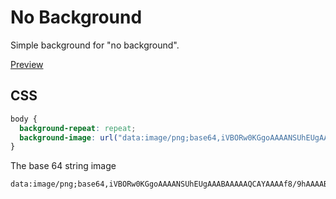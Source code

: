 # No Background

Simple background for "no background".

[Preview](http://fippli.se/no-background/)

## CSS

```css
body {
  background-repeat: repeat;
  background-image: url("data:image/png;base64,iVBORw0KGgoAAAANSUhEUgAAABAAAAAQCAYAAAAf8/9hAAAABGdBTUEAALGPC/xhBQAAADhlWElmTU0AKgAAAAgAAYdpAAQAAAABAAAAGgAAAAAAAqACAAQAAAABAAAAEKADAAQAAAABAAAAEAAAAAAXnVPIAAAAMklEQVQ4EWP8DwQMeMCXb9/xyDIwMOGVJUJy1IDBEIgshOKZh4sTb2SORuNgiEaKYwEAzyQJ/yVn/CUAAAAASUVORK5CYII=");
}
```

The base 64 string image

```base64
data:image/png;base64,iVBORw0KGgoAAAANSUhEUgAAABAAAAAQCAYAAAAf8/9hAAAABGdBTUEAALGPC/xhBQAAADhlWElmTU0AKgAAAAgAAYdpAAQAAAABAAAAGgAAAAAAAqACAAQAAAABAAAAEKADAAQAAAABAAAAEAAAAAAXnVPIAAAAMklEQVQ4EWP8DwQMeMCXb9/xyDIwMOGVJUJy1IDBEIgshOKZh4sTb2SORuNgiEaKYwEAzyQJ/yVn/CUAAAAASUVORK5CYII=
```
